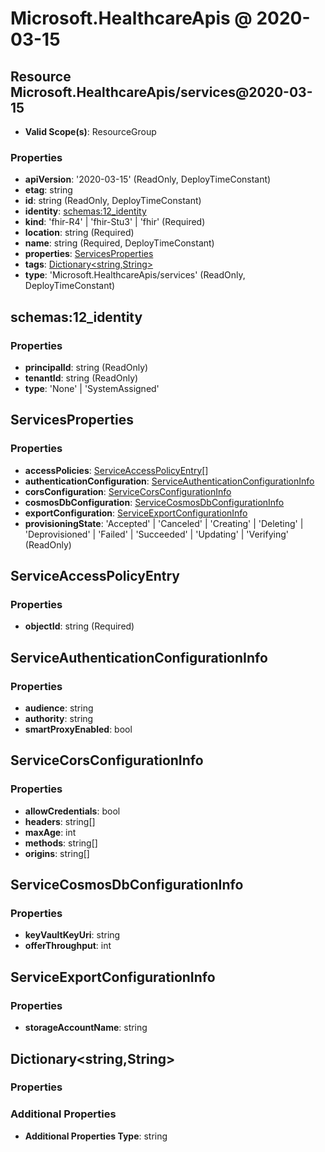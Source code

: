 # Microsoft.HealthcareApis @ 2020-03-15

## Resource Microsoft.HealthcareApis/services@2020-03-15
* **Valid Scope(s)**: ResourceGroup
### Properties
* **apiVersion**: '2020-03-15' (ReadOnly, DeployTimeConstant)
* **etag**: string
* **id**: string (ReadOnly, DeployTimeConstant)
* **identity**: [schemas:12_identity](#schemas12identity)
* **kind**: 'fhir-R4' | 'fhir-Stu3' | 'fhir' (Required)
* **location**: string (Required)
* **name**: string (Required, DeployTimeConstant)
* **properties**: [ServicesProperties](#servicesproperties)
* **tags**: [Dictionary<string,String>](#dictionarystringstring)
* **type**: 'Microsoft.HealthcareApis/services' (ReadOnly, DeployTimeConstant)

## schemas:12_identity
### Properties
* **principalId**: string (ReadOnly)
* **tenantId**: string (ReadOnly)
* **type**: 'None' | 'SystemAssigned'

## ServicesProperties
### Properties
* **accessPolicies**: [ServiceAccessPolicyEntry](#serviceaccesspolicyentry)[]
* **authenticationConfiguration**: [ServiceAuthenticationConfigurationInfo](#serviceauthenticationconfigurationinfo)
* **corsConfiguration**: [ServiceCorsConfigurationInfo](#servicecorsconfigurationinfo)
* **cosmosDbConfiguration**: [ServiceCosmosDbConfigurationInfo](#servicecosmosdbconfigurationinfo)
* **exportConfiguration**: [ServiceExportConfigurationInfo](#serviceexportconfigurationinfo)
* **provisioningState**: 'Accepted' | 'Canceled' | 'Creating' | 'Deleting' | 'Deprovisioned' | 'Failed' | 'Succeeded' | 'Updating' | 'Verifying' (ReadOnly)

## ServiceAccessPolicyEntry
### Properties
* **objectId**: string (Required)

## ServiceAuthenticationConfigurationInfo
### Properties
* **audience**: string
* **authority**: string
* **smartProxyEnabled**: bool

## ServiceCorsConfigurationInfo
### Properties
* **allowCredentials**: bool
* **headers**: string[]
* **maxAge**: int
* **methods**: string[]
* **origins**: string[]

## ServiceCosmosDbConfigurationInfo
### Properties
* **keyVaultKeyUri**: string
* **offerThroughput**: int

## ServiceExportConfigurationInfo
### Properties
* **storageAccountName**: string

## Dictionary<string,String>
### Properties
### Additional Properties
* **Additional Properties Type**: string

